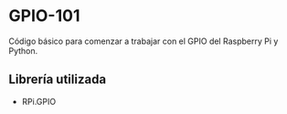 GPIO-101
========

Código básico para comenzar a trabajar con el GPIO del Raspberry Pi y Python.

## Librería utilizada

* RPi.GPIO

